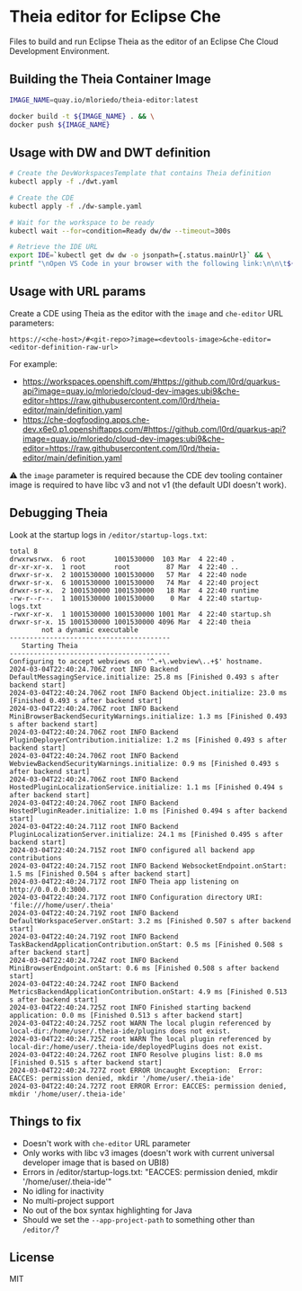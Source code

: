 # Theia editor for Eclipse Che

Files to build and run Eclipse Theia as the editor of an Eclipse Che Cloud Development Environment.

## Building the Theia Container Image

```bash
IMAGE_NAME=quay.io/mloriedo/theia-editor:latest

docker build -t ${IMAGE_NAME} . && \
docker push ${IMAGE_NAME}
```

## Usage with DW and DWT definition

```bash
# Create the DevWorkspacesTemplate that contains Theia definition
kubectl apply -f ./dwt.yaml

# Create the CDE
kubectl apply -f ./dw-sample.yaml

# Wait for the workspace to be ready
kubectl wait --for=condition=Ready dw/dw --timeout=300s

# Retrieve the IDE URL
export IDE=`kubectl get dw dw -o jsonpath={.status.mainUrl}` && \
printf "\nOpen VS Code in your browser with the following link:\n\n\t${IDE}\n\n"
```

## Usage with URL params

Create a CDE using Theia as the editor with the `image` and `che-editor` URL parameters:

`https://<che-host>/#<git-repo>?image=<devtools-image>&che-editor=<editor-definition-raw-url>`

For example:
- https://workspaces.openshift.com/#https://github.com/l0rd/quarkus-api?image=quay.io/mloriedo/cloud-dev-images:ubi9&che-editor=https://raw.githubusercontent.com/l0rd/theia-editor/main/definition.yaml 
- https://che-dogfooding.apps.che-dev.x6e0.p1.openshiftapps.com/#https://github.com/l0rd/quarkus-api?image=quay.io/mloriedo/cloud-dev-images:ubi9&che-editor=https://raw.githubusercontent.com/l0rd/theia-editor/main/definition.yaml

:warning: the `image` parameter is required because the CDE dev tooling container image is required to have libc v3 and not v1 (the default UDI doesn't work).

## Debugging Theia

Look at the startup logs in `/editor/startup-logs.txt`:

```
total 8
drwxrwsrwx.  6 root       1001530000  103 Mar  4 22:40 .
dr-xr-xr-x.  1 root       root         87 Mar  4 22:40 ..
drwxr-sr-x.  2 1001530000 1001530000   57 Mar  4 22:40 node
drwxr-sr-x.  6 1001530000 1001530000   74 Mar  4 22:40 project
drwxr-sr-x.  2 1001530000 1001530000   18 Mar  4 22:40 runtime
-rw-r--r--.  1 1001530000 1001530000    0 Mar  4 22:40 startup-logs.txt
-rwxr-xr-x.  1 1001530000 1001530000 1001 Mar  4 22:40 startup.sh
drwxr-sr-x. 15 1001530000 1001530000 4096 Mar  4 22:40 theia
        not a dynamic executable
----------------------------------------
   Starting Theia
----------------------------------------
Configuring to accept webviews on '^.+\.webview\..+$' hostname.
2024-03-04T22:40:24.706Z root INFO Backend DefaultMessagingService.initialize: 25.8 ms [Finished 0.493 s after backend start]
2024-03-04T22:40:24.706Z root INFO Backend Object.initialize: 23.0 ms [Finished 0.493 s after backend start]
2024-03-04T22:40:24.706Z root INFO Backend MiniBrowserBackendSecurityWarnings.initialize: 1.3 ms [Finished 0.493 s after backend start]
2024-03-04T22:40:24.706Z root INFO Backend PluginDeployerContribution.initialize: 1.2 ms [Finished 0.493 s after backend start]
2024-03-04T22:40:24.706Z root INFO Backend WebviewBackendSecurityWarnings.initialize: 0.9 ms [Finished 0.493 s after backend start]
2024-03-04T22:40:24.706Z root INFO Backend HostedPluginLocalizationService.initialize: 1.1 ms [Finished 0.494 s after backend start]
2024-03-04T22:40:24.706Z root INFO Backend HostedPluginReader.initialize: 1.0 ms [Finished 0.494 s after backend start]
2024-03-04T22:40:24.711Z root INFO Backend PluginLocalizationServer.initialize: 24.1 ms [Finished 0.495 s after backend start]
2024-03-04T22:40:24.715Z root INFO configured all backend app contributions
2024-03-04T22:40:24.715Z root INFO Backend WebsocketEndpoint.onStart: 1.5 ms [Finished 0.504 s after backend start]
2024-03-04T22:40:24.717Z root INFO Theia app listening on http://0.0.0.0:3000.
2024-03-04T22:40:24.717Z root INFO Configuration directory URI: 'file:///home/user/.theia'
2024-03-04T22:40:24.719Z root INFO Backend DefaultWorkspaceServer.onStart: 3.2 ms [Finished 0.507 s after backend start]
2024-03-04T22:40:24.719Z root INFO Backend TaskBackendApplicationContribution.onStart: 0.5 ms [Finished 0.508 s after backend start]
2024-03-04T22:40:24.724Z root INFO Backend MiniBrowserEndpoint.onStart: 0.6 ms [Finished 0.508 s after backend start]
2024-03-04T22:40:24.724Z root INFO Backend MetricsBackendApplicationContribution.onStart: 4.9 ms [Finished 0.513 s after backend start]
2024-03-04T22:40:24.725Z root INFO Finished starting backend application: 0.0 ms [Finished 0.513 s after backend start]
2024-03-04T22:40:24.725Z root WARN The local plugin referenced by local-dir:/home/user/.theia-ide/plugins does not exist.
2024-03-04T22:40:24.725Z root WARN The local plugin referenced by local-dir:/home/user/.theia-ide/deployedPlugins does not exist.
2024-03-04T22:40:24.726Z root INFO Resolve plugins list: 8.0 ms [Finished 0.515 s after backend start]
2024-03-04T22:40:24.727Z root ERROR Uncaught Exception:  Error: EACCES: permission denied, mkdir '/home/user/.theia-ide'
2024-03-04T22:40:24.727Z root ERROR Error: EACCES: permission denied, mkdir '/home/user/.theia-ide'
```

## Things to fix

- Doesn't work with `che-editor` URL parameter 
- Only works with libc v3 images (doesn't work with current universal developer image that is based on UBI8)
- Errors in /editor/startup-logs.txt: "EACCES: permission denied, mkdir '/home/user/.theia-ide'"
- No idling for inactivity
- No multi-project support
- No out of the box syntax highlighting for Java
- Should we set the `--app-project-path` to something other than `/editor/`?

## License

MIT
